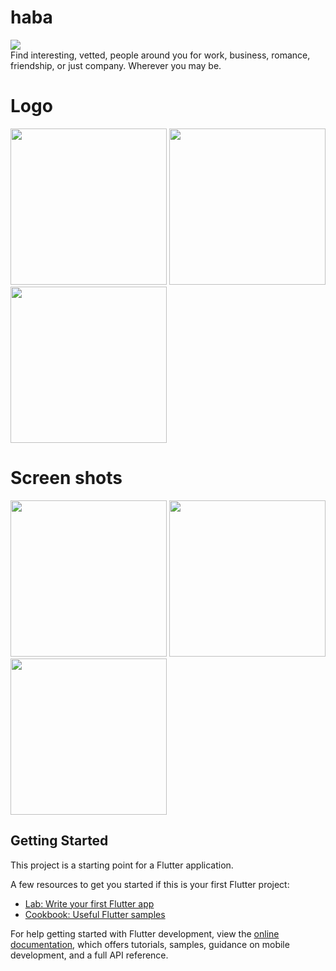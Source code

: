 # haba  
[![](https://img.shields.io/badge/Made_with-Flutter-blue?style=for-the-badge&logo=flutter)](https://flutter.dev/)  
Find interesting, vetted, people around you for work, business, romance, friendship, or just company. Wherever you may be.  
# Logo  
<img src="https://github.com/occiandiaali/haba-flutter-project/assets/40769994/7986874d-6b58-4526-8850-6b6d4af9a5b1.jpg" height="250" width="250">
<img src="https://github.com/occiandiaali/haba-flutter-project/assets/40769994/ff9eee7f-bdaf-4ac2-9bcb-6f648df1b2c4.jpg" height="250" width="250">
<img src="https://github.com/occiandiaali/haba-flutter-project/assets/40769994/6eb4cd75-02a7-41db-83bb-e6fca6123bcf.jpg" height="250" width="250">  

# Screen shots  
<img src="https://github.com/occiandiaali/haba-flutter-project/assets/40769994/4a792008-2aa0-4c14-b8fa-9bdbf8c25b44.jpg" height="250">  <img src="https://github.com/occiandiaali/haba-flutter-project/assets/40769994/6cbd9d36-b769-425a-9f17-68964862c9f6.jpg" height="250">
<img src="https://github.com/occiandiaali/haba-flutter-project/assets/40769994/c0af138e-627a-4000-bc1a-2d525df3225c.jpg" height="250">


## Getting Started

This project is a starting point for a Flutter application.

A few resources to get you started if this is your first Flutter project:

- [Lab: Write your first Flutter app](https://docs.flutter.dev/get-started/codelab)
- [Cookbook: Useful Flutter samples](https://docs.flutter.dev/cookbook)

For help getting started with Flutter development, view the
[online documentation](https://docs.flutter.dev/), which offers tutorials,
samples, guidance on mobile development, and a full API reference.
